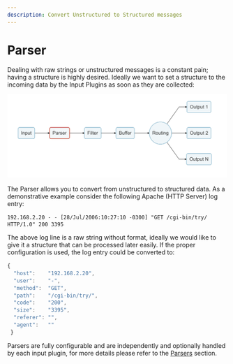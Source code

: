```yaml
---
description: Convert Unstructured to Structured messages
---
```


# Parser

Dealing with raw strings or unstructured messages is a constant pain; having a structure is highly desired. Ideally we want to set a structure to the incoming data by the Input Plugins as soon as they are collected:

![](../../.gitbook/assets/logging_pipeline_parser%20%281%29%20%281%29%20%281%29%20%281%29%20%282%29%20%282%29%20%282%29%20%283%29%20%283%29%20%283%29%20%283%29%20%283%29.png)

The Parser allows you to convert from unstructured to structured data. As a demonstrative example consider the following Apache \(HTTP Server\) log entry:

```text
192.168.2.20 - - [28/Jul/2006:10:27:10 -0300] "GET /cgi-bin/try/ HTTP/1.0" 200 3395
```

The above log line is a raw string without format, ideally we would like to give it a structure that can be processed later easily. If the proper configuration is used, the log entry could be converted to:

```javascript
{
  "host":    "192.168.2.20",
  "user":    "-",
  "method":  "GET",
  "path":    "/cgi-bin/try/",
  "code":    "200",
  "size":    "3395",
  "referer": "",
  "agent":   ""
 }
```

Parsers are fully configurable and are independently and optionally handled by each input plugin, for more details please refer to the [Parsers](https://docs.fluentbit.io/manual/pipeline/parsers) section.

